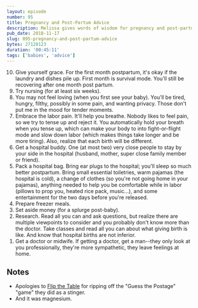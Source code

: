 ```yaml
---
layout: episode
number: 95
title: Pregnancy and Post-Partum Advice
description: Melissa gives words of wisdom for pregnancy and post-partum mothers. Brian shares president trivia and plays Guess That Medication.
pub_date: 2018-11-17
slug: 095-pregnancy-and-post-partum-advice
bytes: 27120123
duration: '00:45:11'
tags: ['babies', 'advice']
---
```

<ol reversed>
<li>Give yourself grace. For the first month postpartum, it's okay if the laundry and dishes pile up. First month is survival mode. You'll still be recovering after one month post partum.</li>
<li>Try nursing (for at least six weeks).</li>
<li>You may not feel loving (when you first see your baby). You'll be tired, hungry, filthy, possibly in some pain, and wanting privacy. Those don't put me in the mood for tender moments.</li>
<li>Embrace the labor pain. It'll help you breathe. Nobody likes to feel pain, so we try to tense up and reject it. You automatically hold your breath when you tense up, which can make your body to into fight-or-flight mode and slow down labor (which makes things take longer and be more tiring). Also, realize that each birth will be different.</li>
<li>Get a hospital buddy. One (at most two) very close people to stay by your side in the hospital (husband, mother, super close family member or friend).</li>
<li>Pack a hospital bag. Bring ear plugs to the hospital; you'll sleep so much better postpartum. Bring small essential toiletries, warm pajamas (the hospital is cold), a change of clothes (so you're not going home in your pajamas), anything needed to help you be comfortable while in labor (pillows to prop you, heated rice pack, music...), and some entertainment for the two days before you're released.</li>
<li>Prepare freezer meals.</li>
<li>Set aside money (for a splurge post-baby).</li>
<li>Research. Read all you can and ask questions, but realize there are multiple viewpoints to consider and you probably don't know more than the doctor. Take classes and read all you can about what giving birth is like. And know that hospital births are not inferior.</li>
<li>Get a doctor or midwife. If getting a doctor, get a man--they only look at you professionally, they're more sympathetic, they leave feelings at home.</li>
</ol>

<h2>Notes</h2>
<ul>
<li>Apologies to <a href="https://tableflipsyou.blogspot.com/">Flip the Table</a> for ripping off the "Guess the Postage" "game" they did as a stinger.</li>
<li>And it was magnesium.</li>
</ul>